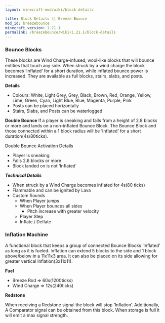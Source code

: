 ```yaml
---
layout: minecraft-mod/wiki/block-details

title: Block Details \| Breeze Bounce
mod_id: breezebounce
minecraft_version: 1.21.1
permalink: /breezebounce/wiki/1.21.1/block-details
---
```


### **Bounce Blocks**

These blocks are Wind Charge-infused, wool-like blocks that will bounce entities that touch any side. When struck by a wind charge the block becomes ‘Inflated’ for a short duration, while inflated bounce power is increased. They are available as full blocks, stairs, slabs, and posts.

**Details**
- Colours: White, Light Grey, Grey, Black, Brown, Red, Orange, Yellow, Lime, Green, Cyan, Light Blue, Blue, Magenta, Purple, Pink
- Posts can be placed horizontally
- Stairs, Slabs, and Posts can be waterlogged

**Double Bounce**
If a player is sneaking and falls from a height of 2.8 blocks or more and lands on a non-inflated Bounce Block. The Bounce Block and those connected within a 1 block radius will be ‘Inflated’ for a short duration(4s/80ticks).

Double Bounce Activation Details
- Player is sneaking
- Falls 2.8 blocks or more
- Block landed on is not ‘Inflated’

***Technical Details***
- When struck by a Wind Charge becomes inflated for 4s(80 ticks)
- Flammable and can be ignited by Lava
- Custom Sounds
  - When Player jumps
  - When Player bounces all sides
    - Pitch increase with greater velocity
  - Player Step
  - Inflate / Deflate

### Inflation Machine
A functional block that keeps a group of connected Bounce Blocks ‘Inflated’ as long as it is fueled. Inflation can extend 5 blocks to the side and 1 block above/below in a 11x11x3 area. It can also be placed on its side allowing for greater vertical Inflation(3x11x11).

 **Fuel**
- Breeze Rod ⇒ 60s(1200ticks)
- Wind Charge ⇒ 12s(240ticks)

**Redstone**

When receiving a Redstone signal the block will stop ‘Inflation’. Additionally, A Comparator signal can be obtained from this block. When storage is full it will emit a max signal strength. 